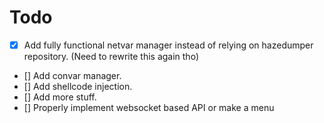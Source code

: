 # Todo
- [x] Add fully functional netvar manager instead of relying on hazedumper repository. (Need to rewrite this again tho)
- [] Add convar manager.
- [] Add shellcode injection.
- [] Add more stuff.
- [] Properly implement websocket based API or make a menu
